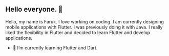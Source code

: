 ## Hello everyone. 👋
Hello, my name is Faruk. I love working on coding. I am currently designing mobile applications with Flutter. I was previously doing it with Java. I really liked the flexibility in Flutter and decided to learn Flutter and develop applications.

- 🌱 I’m currently learning Flutter and Dart.

<!--
**frarslan/frarslan** is a ✨ _special_ ✨ repository because its `README.md` (this file) appears on your GitHub profile.

Here are some ideas to get you started:

- 🔭 I’m currently working on ...
- 🌱 I’m currently learning Flutter and Dart.
- 👯 I’m looking to collaborate on ...
- 🤔 I’m looking for help with ...
- 💬 Ask me about ...
- 📫 How to reach me: ...
- 😄 Pronouns: ...
- ⚡ Fun fact: ...
-->
